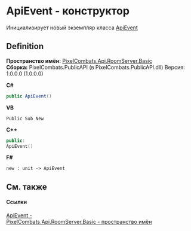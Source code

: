 # ApiEvent - конструктор


Инициализирует новый экземпляр класса <a href="cbf2467f-e403-d96e-1294-3a4e5edcdb1d">ApiEvent</a>



## Definition
**Пространство имён:** <a href="299769b5-0515-f682-c4bd-afa5af18175d">PixelCombats.Api.RoomServer.Basic</a>  
**Сборка:** PixelCombats.PublicAPI (в PixelCombats.PublicAPI.dll) Версия: 1.0.0.0 (1.0.0.0)

**C#**
``` C#
public ApiEvent()
```
**VB**
``` VB
Public Sub New
```
**C++**
``` C++
public:
ApiEvent()
```
**F#**
``` F#
new : unit -> ApiEvent
```



## См. также


#### Ссылки
<a href="cbf2467f-e403-d96e-1294-3a4e5edcdb1d">ApiEvent - </a>  
<a href="299769b5-0515-f682-c4bd-afa5af18175d">PixelCombats.Api.RoomServer.Basic - пространство имён</a>  
